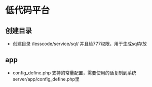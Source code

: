 # 低代码平台

## 创建目录
- 创建目录 /lesscode/service/sql/ 并且给777权限，用于生成sql存放

## app
- config_define.php 支持的常量配置，需要使用的话复制到系统server/app/config_define.php里
